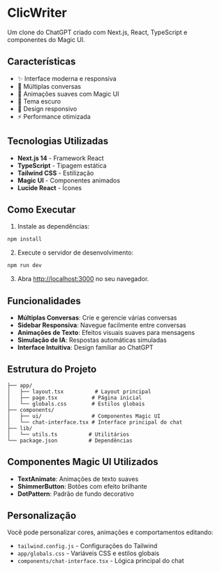 # ClicWriter

Um clone do ChatGPT criado com Next.js, React, TypeScript e componentes do Magic UI.

## Características

- ✨ Interface moderna e responsiva
- 💬 Múltiplas conversas
- 🎨 Animações suaves com Magic UI
- 🌙 Tema escuro
- 📱 Design responsivo
- ⚡ Performance otimizada

## Tecnologias Utilizadas

- **Next.js 14** - Framework React
- **TypeScript** - Tipagem estática
- **Tailwind CSS** - Estilização
- **Magic UI** - Componentes animados
- **Lucide React** - Ícones

## Como Executar

1. Instale as dependências:
```bash
npm install
```

2. Execute o servidor de desenvolvimento:
```bash
npm run dev
```

3. Abra [http://localhost:3000](http://localhost:3000) no seu navegador.

## Funcionalidades

- **Múltiplas Conversas**: Crie e gerencie várias conversas
- **Sidebar Responsiva**: Navegue facilmente entre conversas
- **Animações de Texto**: Efeitos visuais suaves para mensagens
- **Simulação de IA**: Respostas automáticas simuladas
- **Interface Intuitiva**: Design familiar ao ChatGPT

## Estrutura do Projeto

```
├── app/
│   ├── layout.tsx          # Layout principal
│   ├── page.tsx           # Página inicial
│   └── globals.css        # Estilos globais
├── components/
│   ├── ui/                # Componentes Magic UI
│   └── chat-interface.tsx # Interface principal do chat
├── lib/
│   └── utils.ts          # Utilitários
└── package.json          # Dependências
```

## Componentes Magic UI Utilizados

- **TextAnimate**: Animações de texto suaves
- **ShimmerButton**: Botões com efeito brilhante
- **DotPattern**: Padrão de fundo decorativo

## Personalização

Você pode personalizar cores, animações e comportamentos editando:

- `tailwind.config.js` - Configurações do Tailwind
- `app/globals.css` - Variáveis CSS e estilos globais
- `components/chat-interface.tsx` - Lógica principal do chat
